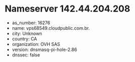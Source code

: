 # Nameserver 142.44.204.208

* as_number: 16276
* name: vps68549.cloudpublic.com.br.
* city: Unknown
* country: CA
* organization: OVH SAS
* version: dnsmasq-pi-hole-2.86
* dnssec: false
